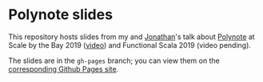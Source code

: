 # Polynote slides

This repository hosts slides from my and [Jonathan](https://github.com/jonathanindig)'s talk about
[Polynote](https://github.com/polynote/polynote) at Scale by the Bay 2019 ([video](https://www.youtube.com/watch?v=QplRowWRNuQ))
and Functional Scala 2019 (video pending).

The slides are in the `gh-pages` branch; you can view them on the
[corresponding Github Pages site](https://jeremyrsmith.github.io/polynote-2019-slides).
